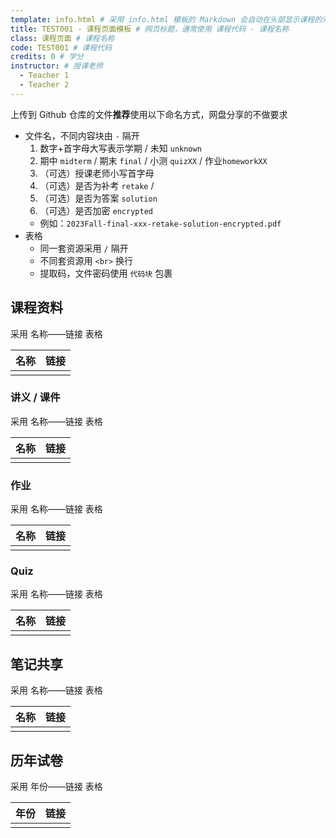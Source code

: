 ```yaml
---
template: info.html # 采用 info.html 模板的 Markdown 会自动在头部显示课程的元信息
title: TEST001 - 课程页面模板 # 网页标题，通常使用 课程代码 - 课程名称
class: 课程页面 # 课程名称
code: TEST001 # 课程代码
credits: 0 # 学分
instructor: # 授课老师
  - Teacher 1
  - Teacher 2
---
```


上传到 Github 仓库的文件**推荐**使用以下命名方式，网盘分享的不做要求

- 文件名，不同内容块由 `-` 隔开
  1. 数字+首字母大写表示学期 / 未知 `unknown`
  2. 期中 `midterm` / 期末 `final` / 小测 `quizXX` / 作业`homeworkXX`
  3. （可选）授课老师小写首字母
  4. （可选）是否为补考 `retake` / 
  5. （可选）是否为答案 `solution`
  6. （可选）是否加密 `encrypted`
  - 例如：`2023Fall-final-xxx-retake-solution-encrypted.pdf`
- 表格
  - 同一套资源采用 `/` 隔开
  - 不同套资源用 `<br>` 换行
  - 提取码，文件密码使用 `代码块` 包裹

## 课程资料

采用 名称——链接 表格

| 名称 | 链接 |
| --- | --- |
|  |  |

### 讲义 / 课件

采用 名称——链接 表格

| 名称 | 链接 |
| --- | --- |
|  |  |

### 作业

采用 名称——链接 表格

| 名称 | 链接 |
| --- | --- |
|  |  |

### Quiz

采用 名称——链接 表格

| 名称 | 链接 |
| --- | --- |
|  |  |

## 笔记共享

采用 名称——链接 表格

| 名称 | 链接 |
| --- | --- |
|  |  |

## 历年试卷

采用 年份——链接 表格

| 年份 | 链接 |
| --- | --- |
|  |  |
